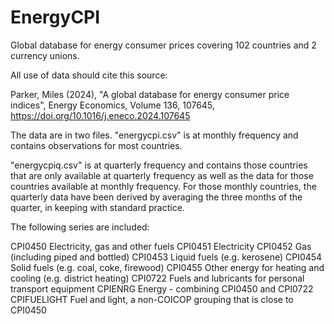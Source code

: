 # EnergyCPI

Global database for energy consumer prices covering 102 countries and 2 currency unions.



All use of data should cite this source:



Parker, Miles (2024), "A global database for energy consumer price indices", Energy Economics, Volume 136, 107645, https://doi.org/10.1016/j.eneco.2024.107645



The data are in two files. "energycpi.csv" is at monthly frequency and contains observations for most countries.

"energycpiq.csv" is at quarterly frequency and contains those countries that are only available at quarterly frequency as well as the data for those countries available at monthly frequency. For those monthly countries, the quarterly data have been derived by averaging the three months of the quarter, in keeping with standard practice.



The following series are included:

CPI0450	 Electricity, gas and other fuels
CPI0451	 Electricity
CPI0452	 Gas (including piped and bottled)
CPI0453  Liquid fuels (e.g. kerosene)
CPI0454	 Solid fuels (e.g. coal, coke, firewood)
CPI0455	 Other energy for heating and cooling  (e.g. district heating)
CPI0722	 Fuels and lubricants for personal transport equipment
CPIENRG	 Energy - combining CPI0450 and CPI0722
CPIFUELIGHT Fuel and light, a non-COICOP grouping that is close to CPI0450

